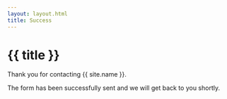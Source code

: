 ```yaml
---
layout: layout.html
title: Success
---
```


<div class="container">
  <h1 class="page-title">{{ title }}</h1>
  <div class="prose">
    <p>Thank you for contacting {{ site.name }}.</p>
    <p>The form has been successfully sent and we will get back to you shortly.</p>
  </div>
</div>
